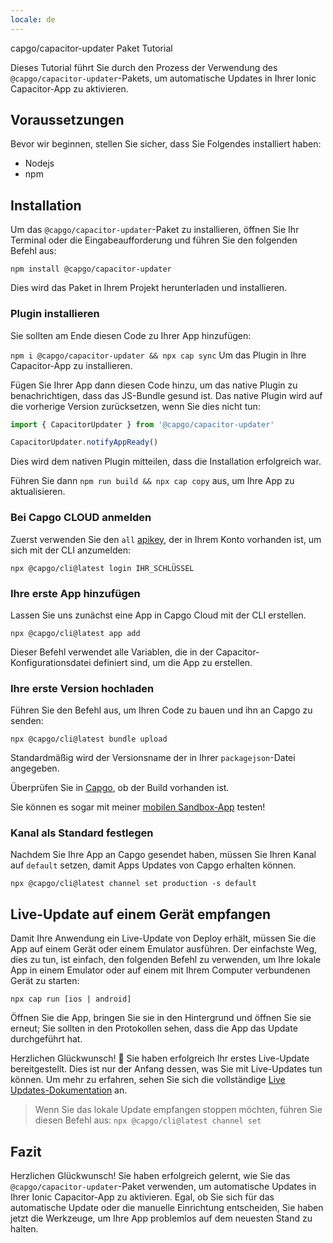 ```yaml
---
locale: de
---
```


capgo/capacitor-updater Paket Tutorial

Dieses Tutorial führt Sie durch den Prozess der Verwendung des `@capgo/capacitor-updater`-Pakets, um automatische Updates in Ihrer Ionic Capacitor-App zu aktivieren.

## Voraussetzungen

Bevor wir beginnen, stellen Sie sicher, dass Sie Folgendes installiert haben:

- Nodejs
- npm

## Installation

Um das `@capgo/capacitor-updater`-Paket zu installieren, öffnen Sie Ihr Terminal oder die Eingabeaufforderung und führen Sie den folgenden Befehl aus:

```
npm install @capgo/capacitor-updater
```

Dies wird das Paket in Ihrem Projekt herunterladen und installieren.

### Plugin installieren

Sie sollten am Ende diesen Code zu Ihrer App hinzufügen:

`npm i @capgo/capacitor-updater && npx cap sync`
Um das Plugin in Ihre Capacitor-App zu installieren.

Fügen Sie Ihrer App dann diesen Code hinzu, um das native Plugin zu benachrichtigen, dass das JS-Bundle gesund ist. Das native Plugin wird auf die vorherige Version zurücksetzen, wenn Sie dies nicht tun:

```js
import { CapacitorUpdater } from '@capgo/capacitor-updater'

CapacitorUpdater.notifyAppReady()
```

Dies wird dem nativen Plugin mitteilen, dass die Installation erfolgreich war.

Führen Sie dann `npm run build && npx cap copy` aus, um Ihre App zu aktualisieren.

### Bei Capgo CLOUD anmelden

Zuerst verwenden Sie den `all` [apikey](https://web.capgo.app/dashboard/apikeys/), der in Ihrem Konto vorhanden ist, um sich mit der CLI anzumelden:

`npx @capgo/cli@latest login IHR_SCHLÜSSEL`

### Ihre erste App hinzufügen

Lassen Sie uns zunächst eine App in Capgo Cloud mit der CLI erstellen.

`npx @capgo/cli@latest app add`

Dieser Befehl verwendet alle Variablen, die in der Capacitor-Konfigurationsdatei definiert sind, um die App zu erstellen.

### Ihre erste Version hochladen

Führen Sie den Befehl aus, um Ihren Code zu bauen und ihn an Capgo zu senden:

`npx @capgo/cli@latest bundle upload`

Standardmäßig wird der Versionsname der in Ihrer `packagejson`-Datei angegeben.

Überprüfen Sie in [Capgo](https://web.capgo.app/), ob der Build vorhanden ist.

Sie können es sogar mit meiner [mobilen Sandbox-App](https://capgo.app/app_mobile/) testen!

### Kanal als Standard festlegen

Nachdem Sie Ihre App an Capgo gesendet haben, müssen Sie Ihren Kanal auf `default` setzen, damit Apps Updates von Capgo erhalten können.

`npx @capgo/cli@latest channel set production -s default`

## Live-Update auf einem Gerät empfangen

Damit Ihre Anwendung ein Live-Update von Deploy erhält, müssen Sie die App auf einem Gerät oder einem Emulator ausführen. Der einfachste Weg, dies zu tun, ist einfach, den folgenden Befehl zu verwenden, um Ihre lokale App in einem Emulator oder auf einem mit Ihrem Computer verbundenen Gerät zu starten:

    npx cap run [ios | android]

Öffnen Sie die App, bringen Sie sie in den Hintergrund und öffnen Sie sie erneut; Sie sollten in den Protokollen sehen, dass die App das Update durchgeführt hat.

Herzlichen Glückwunsch! 🎉 Sie haben erfolgreich Ihr erstes Live-Update bereitgestellt. Dies ist nur der Anfang dessen, was Sie mit Live-Updates tun können. Um mehr zu erfahren, sehen Sie sich die vollständige [Live Updates-Dokumentation](/docs/plugin/cloud-mode/getting-started/) an.

> Wenn Sie das lokale Update empfangen stoppen möchten, führen Sie diesen Befehl aus:
`npx @capgo/cli@latest channel set`

## Fazit

Herzlichen Glückwunsch! Sie haben erfolgreich gelernt, wie Sie das `@capgo/capacitor-updater`-Paket verwenden, um automatische Updates in Ihrer Ionic Capacitor-App zu aktivieren. Egal, ob Sie sich für das automatische Update oder die manuelle Einrichtung entscheiden, Sie haben jetzt die Werkzeuge, um Ihre App problemlos auf dem neuesten Stand zu halten.